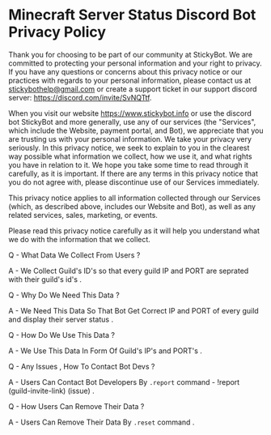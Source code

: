 # Minecraft Server Status Discord Bot Privacy Policy

Thank you for choosing to be part of our community at StickyBot. We are committed to protecting your personal information and your right to privacy. If you have any questions or concerns about this privacy notice or our practices with regards to your personal information, please contact us at stickybothelp@gmail.com or create a support ticket in our support discord server: https://discord.com/invite/SvNQTtf.

 

When you visit our website https://www.stickybot.info or use the discord bot StickyBot and more generally, use any of our services (the "Services", which include the Website, payment portal, and Bot), we appreciate that you are trusting us with your personal information. We take your privacy very seriously. In this privacy notice, we seek to explain to you in the clearest way possible what information we collect, how we use it, and what rights you have in relation to it. We hope you take some time to read through it carefully, as it is important. If there are any terms in this privacy notice that you do not agree with, please discontinue use of our Services immediately.

This privacy notice applies to all information collected through our Services (which, as described above, includes our Website and Bot), as well as any related services, sales, marketing, or events.

Please read this privacy notice carefully as it will help you understand what we do with the information that we collect.

Q - What Data We Collect From Users ?

A - We Collect Guild's ID's so that every guild IP and PORT are seprated with their guild's id's .

Q - Why Do We Need This Data ?

A - We Need This Data So That Bot Get Correct IP and PORT of every guild and display their server status .

Q - How Do We Use This Data ?

A - We Use This Data In Form Of Guild's IP's and PORT's .

Q - Any Issues , How To Contact Bot Devs ?

A - Users Can Contact Bot Developers By `.report` command - !report (guild-invite-link) (issue) .

Q - How Users Can Remove Their Data ?

A - Users Can Remove Their Data By `.reset` command .
